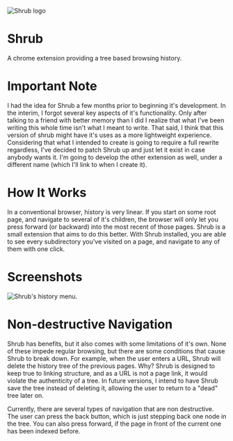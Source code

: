 ![Shrub logo](https://github.com/shinzlet/Shrub/blob/master/icons/shrub-icon-128.png?raw=true "Shrub logo")

# Shrub
A chrome extension providing a tree based browsing history.

# Important Note
I had the idea for Shrub a few months prior to beginning it's development. In the interim, I forgot several
key aspects of it's functionality. Only after talking to a friend with better memory than I did I realize that
what I've been writing this whole time isn't what I meant to write. That said, I think that this version of shrub
might have it's uses as a more lightweight experience. Considering that what I intended to create is going to
require a full rewrite regardless, I've decided to patch Shrub up and just let it exist in case anybody wants it.
I'm going to develop the other extension as well, under a different name (which I'll link to when I create it).

# How It Works
In a conventional browser, history is very linear. If you start on some root page, and navigate to several
of it's children, the browser will only let you press forward (or backward) into the most recent of those pages.
Shrub is a small extension that aims to do this better. With Shrub installed, you are able to see every
subdirectory you've visited on a page, and navigate to any of them with one click.

# Screenshots
![Shrub's history menu.](http://i.imgur.com/C97tFJc.png "Shrub's history menu, brought up by pressing both alt keys.")

# Non-destructive Navigation
Shrub has benefits, but it also comes with some limitations of it's own. None of these impede regular browsing, but there
are some conditions that cause Shrub to break down.
For example, when the user enters a URL, Shrub will delete the history tree of the previous pages. Why? Shrub is designed
to keep true to linking structure, and as a URL is not a page link, it would violate the authenticity of a tree. In future versions, I intend to have Shrub save the tree instead of deleting it, allowing the user to return to a "dead" tree later on.

Currently, there are several types of navigation that are non destructive. The user can press the back button, which is just stepping back one node in the tree. You can also press forward, if the page in front of the current one has been indexed before.
